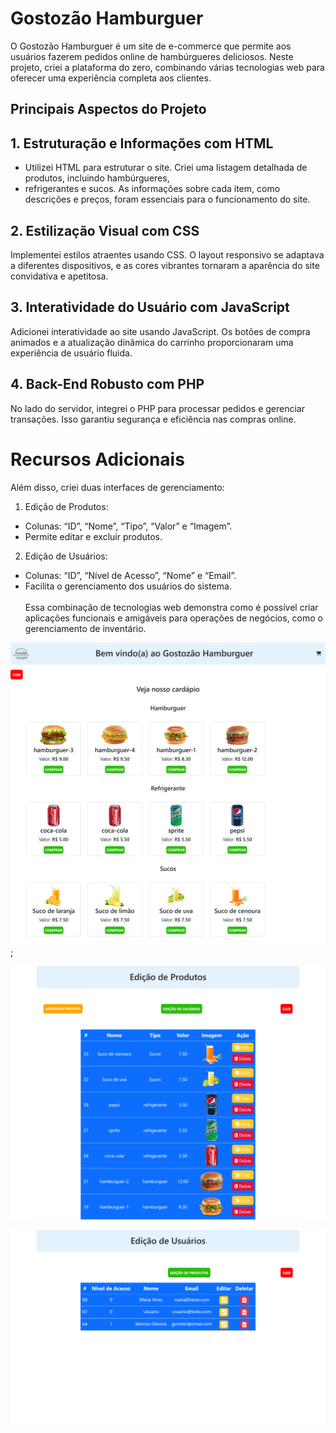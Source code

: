 # Gostozão Hamburguer
O Gostozão Hamburguer é um site de e-commerce que permite aos usuários fazerem pedidos online de hambúrgueres deliciosos. Neste projeto, criei a plataforma do zero, combinando várias tecnologias web para oferecer uma experiência completa aos clientes.

## Principais Aspectos do Projeto
## 1. Estruturação e Informações com HTML
- Utilizei HTML para estruturar o site. Criei uma listagem detalhada de produtos, incluindo hambúrgueres,
- refrigerantes e sucos. As informações sobre cada item, como descrições e preços, foram essenciais para o funcionamento do site.
## 2. Estilização Visual com CSS
Implementei estilos atraentes usando CSS. O layout responsivo se adaptava a diferentes dispositivos, 
e as cores vibrantes tornaram a aparência do site convidativa e apetitosa.
## 3. Interatividade do Usuário com JavaScript
Adicionei interatividade ao site usando JavaScript. Os botões de compra animados e a atualização 
dinâmica do carrinho proporcionaram uma experiência de usuário fluida.
## 4. Back-End Robusto com PHP
No lado do servidor, integrei o PHP para processar pedidos e gerenciar transações. Isso garantiu segurança
e eficiência nas compras online.
# Recursos Adicionais
Além disso, criei duas interfaces de gerenciamento:

1. Edição de Produtos:
- Colunas: “ID”, “Nome”, “Tipo”, “Valor” e “Imagem”.
- Permite editar e excluir produtos.
2. Edição de Usuários:
- Colunas: “ID”, “Nível de Acesso”, “Nome” e “Email”.
- Facilita o gerenciamento dos usuários do sistema.<br><br>
Essa combinação de tecnologias web demonstra como é possível criar aplicações funcionais e amigáveis para
operações de negócios, como o gerenciamento de inventário.

![texto alternativo](https://github.com/marcosoliveira253/projeto_gostozao_hamburguer/blob/main/img/localhost_hanburgueria_4_painel.php.png);

![texto alternativo](https://github.com/marcosoliveira253/projeto_gostozao_hamburguer/blob/main/img/localhost_hanburgueria_4_admin_sistemaProd.php.png)

![texto alternativo](https://github.com/marcosoliveira253/projeto_gostozao_hamburguer/blob/main/img/localhost_hanburgueria_4_admin_sistemaUser.php.png)
